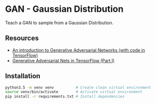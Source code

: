 # GAN - Gaussian Distribution

Teach a GAN to sample from a Gaussian Distribution.

## Resources

- [An introduction to Generative Adversarial Networks (with code in TensorFlow)](http://blog.aylien.com/introduction-generative-adversarial-networks-code-tensorflow/)
- [Generative Adversarial Nets in TensorFlow (Part I)](http://blog.evjang.com/2016/06/generative-adversarial-nets-in.html)

## Installation

```bash
python3.5 -m venv venv          # Create clean virtual environment
source venv/bin/activate        # Activate virtual environment
pip install -r requirements.txt # Install dependencies
```
